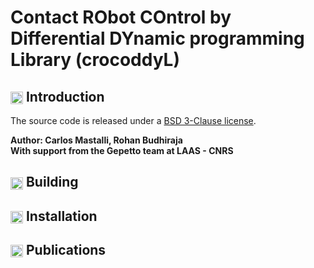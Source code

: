 Contact RObot COntrol by Differential DYnamic programming Library (crocoddyL)
===============================================

## <img align="center" height="20" src="https://i.imgur.com/vAYeCzC.png"/> Introduction

The source code is released under a [BSD 3-Clause license](LICENSE).

**Author: Carlos Mastalli, Rohan Budhiraja <br />
With support from the Gepetto team at LAAS - CNRS<br />**


## <img align="center" height="20" src="https://i.imgur.com/x1morBF.png"/> Building


## <img align="center" height="20" src="https://i.imgur.com/x1morBF.png"/> Installation


## <img align="center" height="20" src="http://www.pvhc.net/img205/oohmbjfzlxapxqbpkawx.png"/> Publications

